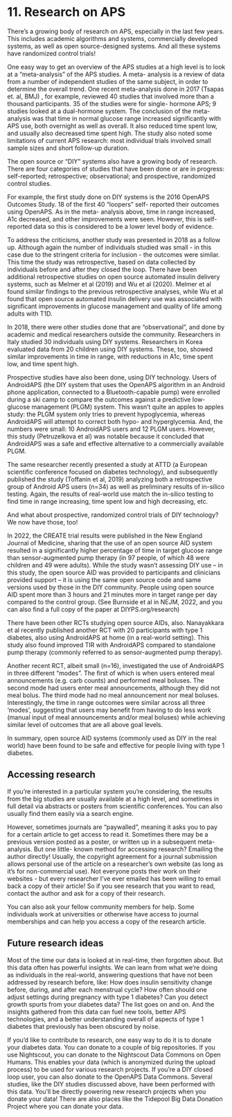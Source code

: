 # 11. Research on APS

There’s a growing body of research on APS, especially in the last few years. This includes academic algorithms and systems, commercially developed systems, as well as open source-designed systems. And all these systems have randomized control trials!

One easy way to get an overview of the APS studies at a high level is to look at a “meta-analysis” of the APS studies. A meta- analysis is a review of data from a number of independent studies of the same subject, in order to determine the overall trend. One recent meta-analysis done in 2017 \(Tsapas et. al, BMJ\) , for example, reviewed 40 studies that involved more than a thousand participants. 35 of the studies were for single- hormone APS; 9 studies looked at a dual-hormone system. The conclusion of the meta-analysis was that time in normal glucose range increased significantly with APS use, both overnight as well as overall. It also reduced time spent low, and usually also decreased time spent high. The study also noted some limitations of current APS research: most individual trials involved small sample sizes and short follow-up duration.

The open source or “DIY” systems also have a growing body of research. There are four categories of studies that have been done or are in progress: self-reported; retrospective; observational; and prospective, randomized control studies.

For example, the first study done on DIY systems is the 2016 OpenAPS Outcomes Study. 18 of the first 40 “loopers” self- reported their outcomes using OpenAPS. As in the meta- analysis above, time in range increased, A1c decreased, and other improvements were seen. However, this is self-reported data so this is considered to be a lower level body of evidence.

To address the criticisms, another study was presented in 2018 as a follow up. Although again the number of individuals studied was small - in this case due to the stringent criteria for inclusion - the outcomes were similar. This time the study was retrospective, based on data collected by individuals before and after they closed the loop. There have been additional retrospective studies on open source automated insulin delivery systems, such as Melmer et al (2019) and Wu et al (2020). Melmer et al found similar findings to the previous retrospective analyses, while Wu et al found that open source automated insulin delivery use was associated with significant improvements in glucose management and quality of life among adults with T1D.

In 2018, there were other studies done that are “observational”, and done by academic and medical researchers outside the community. Researchers in Italy studied 30 individuals using DIY systems. Researchers in Korea evaluated data from 20 children using DIY systems. These, too, showed similar improvements in time in range, with reductions in A1c, time spent low, and time spent high.

Prospective studies have also been done, using DIY technology. Users of AndroidAPS \(the DIY system that uses the OpenAPS algorithm in an Android phone application, connected to a Bluetooth-capable pump\) were enrolled during a ski camp to compare the outcomes against a predictive low-glucose management \(PLGM\) system. This wasn’t quite an apples to apples study: the PLGM system only tries to prevent hypoglycemia, whereas AndroidAPS will attempt to correct both hypo- and hyperglycemia. And, the numbers were small: 10 AndroidAPS users and 12 PLGM users. However, this study \(Petruzelkova et al\) was notable because it concluded that AndroidAPS was a safe and effective alternative to a commercially available PLGM.

The same researcher recently presented a study at ATTD \(a European scientific conference focused on diabetes technology\), and subsequently published the study (Toffanin et al, 2019) analyzing both a retrospective group of Android APS users \(n=34\) as well as preliminary results of in-silico testing. Again, the results of real-world use match the in-silico testing to find time in range increasing, time spent low and high decreasing, etc.

And what about prospective, randomized control trials of DIY technology? We now have those, too!

In 2022, the CREATE trial results were published in the New England Journal of Medicine, sharing that the use of an open source AID system resulted in a significantly higher percentage of time in target glucose range than sensor-augmented pump therapy (in 97 people, of which 48 were children and 49 were adults). While the study wasn’t assessing DIY use – in this study, the open source AID was provided to participants and clinicians provided support – it is using the same open source code and same versions used by those in the DIY community. People using open source AID spent more than 3 hours and 21 minutes more in target range per day compared to the control group. (See Burnside et al in NEJM, 2022, and you can also find a full copy of the paper at DIYPS.org/research) 

There have been other RCTs studying open source AIDs, also. Nanayakkara et al recently published another RCT with 20 participants with type 1 diabetes, also using AndroidAPS at home (in a real-world setting). This study also found improved TIR with AndroidAPS compared to standalone pump therapy (commonly referred to as sensor-augmented pump therapy). 

Another recent RCT, albeit small (n=16), investigated the use of AndroidAPS in three different “modes”. The first of which is when users entered meal announcements (e.g. carb counts) and performed meal boluses. The second mode had users enter meal announcements, although they did not meal bolus. The third mode had no meal announcement nor meal boluses. Interestingly, the time in range outcomes were similar across all three ‘modes’, suggesting that users may benefit from having to do less work (manual input of meal announcements and/or meal boluses) while achieving similar level of outcomes that are all above goal levels. 

In summary, open source AID systems (commonly used as DIY in the real world) have been found to be safe and effective for people living with type 1 diabetes.

## Accessing research

If you’re interested in a particular system you’re considering, the results from the big studies are usually available at a high level, and sometimes in full detail via abstracts or posters from scientific conferences. You can also usually find them easily via a search engine.

However, sometimes journals are “paywalled”, meaning it asks you to pay for a certain article to get access to read it. Sometimes there may be a previous version posted as a poster, or written up in a subsequent meta-analysis. But one little- known method for accessing research? Emailing the author directly! Usually, the copyright agreement for a journal submission allows personal use of the article on a researcher’s own website \(as long as it’s for non-commercial use\). Not everyone posts their work on their websites - but every researcher I’ve ever emailed has been willing to email back a copy of their article! So if you see research that you want to read, contact the author and ask for a copy of their research.

You can also ask your fellow community members for help. Some individuals work at universities or otherwise have access to journal memberships and can help you access a copy of the research article.

## Future research ideas

Most of the time our data is looked at in real-time, then forgotten about. But this data often has powerful insights. We can learn from what we’re doing as individuals in the real-world, answering questions that have not been addressed by research before, like: How does insulin sensitivity change before, during, and after each menstrual cycle? How often should one adjust settings during pregnancy with type 1 diabetes? Can you detect growth spurts from your diabetes data? The list goes on and on. And the insights gathered from this data can fuel new tools, better APS technologies, and a better understanding overall of aspects of type 1 diabetes that previously has been obscured by noise.

If you’d like to contribute to research, one easy way to do it is to donate your diabetes data. You can donate to a couple of big repositories. If you use Nightscout, you can donate to the Nightscout Data Commons on Open Humans. This enables your data \(which is anonymized during the upload process\) to be used for various research projects. If you’re a DIY closed loop user, you can also donate to the OpenAPS Data Commons. Several studies, like the DIY studies discussed above, have been performed with this data. You’ll be directly powering new research projects when you donate your data! There are also places like the Tidepool Big Data Donation Project where you can donate your data.
